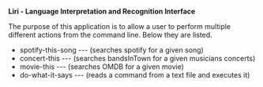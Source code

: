 **Liri - Language Interpretation and Recognition Interface**

The purpose of this application is to allow a user to perform multiple different actions from the command line. Below they are listed.

  * spotify-this-song   --- (searches spotify for a given song)
  * concert-this        --- (searches bandsInTown for a given musicians concerts)
  * movie-this          --- (searches OMDB for a given movie)
  * do-what-it-says     --- (reads a command from a text file and executes it)
